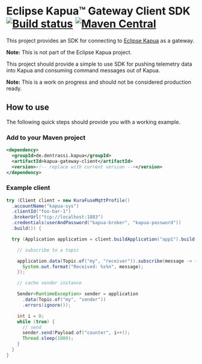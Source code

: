 # Eclipse Kapua™ Gateway Client SDK [![Build status](https://api.travis-ci.org/ctron/kapua-gateway-client.svg)](https://travis-ci.org/ctron/kapua-gateway-client) [![Maven Central](https://img.shields.io/maven-central/v/de.dentrassi.kapua/kapua-gateway-client.svg "Maven Central Status")](https://search.maven.org/#search%7Cga%7C1%7Cg%3A%22de.dentrassi.kapua%22)

This project provides an SDK for connecting to [Eclipse Kapua](https://eclipse.org/kapua)  as a gateway.

**Note:** This is not part of the Eclipse Kapua project.

This project should provide a simple to use SDK for pushing telemetry data into Kapua
and consuming command messages out of Kapua.

**Note:** This is a work on progress and should not be considered production ready.

## How to use

The following quick steps should provide you with a working example.

### Add to your Maven project

```xml
<dependency>
  <groupId>de.dentrassi.kapua</groupId>
  <artifactId>kapua-gateway-client</artifactId>
  <version><!-- replace with current version --></version>
</dependency>
```

### Example client

```java
try (Client client = new KuraFuseMqttProfile()
  .accountName("kapua-sys")
  .clientId("foo-bar-1")
  .brokerUrl("tcp://localhost:1883")
  .credentials(userAndPassword("kapua-broker", "kapua-password"))
  .build()) {

  try (Application application = client.buildApplication("app1").build()) {

    // subscribe to a topic

    application.data(Topic.of("my", "receiver")).subscribe(message -> {
      System.out.format("Received: %s%n", message);
    });

    // cache sender instance

    Sender<RuntimeException> sender = application
      .data(Topic.of("my", "sender"))
      .errors(ignore());

    int i = 0;
    while (true) {
      // send
      sender.send(Payload.of("counter", i++));
      Thread.sleep(1000);
    }
  }
}
```
